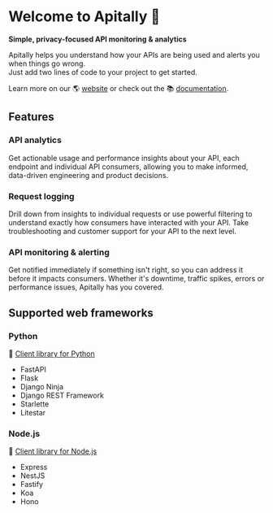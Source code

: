 # Welcome to Apitally 👋

**Simple, privacy-focused API monitoring & analytics**

Apitally helps you understand how your APIs are being used and alerts you when things go wrong.<br>
Just add two lines of code to your project to get started.

Learn more on our 🌎 [website](https://apitally.io) or check out the 📚 [documentation](https://docs.apitally.io).

## Features

### API analytics

Get actionable usage and performance insights about your API, each endpoint and individual API consumers, allowing you to make informed, data-driven engineering and product decisions.

### Request logging

Drill down from insights to individual requests or use powerful filtering to understand exactly how consumers have interacted with your API. Take troubleshooting and customer support for your API to the next level.

### API monitoring & alerting

Get notified immediately if something isn't right, so you can address it before it impacts consumers. Whether it's downtime, traffic spikes, errors or performance issues, Apitally has you covered.

## Supported web frameworks

### Python

🔗 [Client library for Python](https://github.com/apitally/apitally-py)

- FastAPI
- Flask
- Django Ninja
- Django REST Framework
- Starlette
- Litestar

### Node.js

🔗 [Client library for Node.js](https://github.com/apitally/apitally-js)

- Express
- NestJS
- Fastify
- Koa
- Hono
